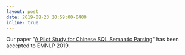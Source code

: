 ```yaml
---
layout: post
date: 2019-08-23 20:59:00-0400
inline: true
---
```


Our paper "[A Pilot Study for Chinese SQL Semantic Parsing](https://arxiv.org/pdf/1909.13293.pdf)" has been accepted to EMNLP 2019.